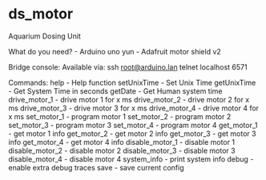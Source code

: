 ds_motor
========

Aquarium Dosing Unit

What do you need?
	- Arduino uno yun
	- Adafruit motor shield v2

Bridge console:
Available via: 
	ssh root@arduino.lan
	telnet localhost 6571

Commands:
help			- Help function
setUnixTime		- Set Unix Time
getUnixTime		- Get System Time in seconds
getDate			- Get Human system time
drive_motor_1		- drive motor 1 for x ms
drive_motor_2		- drive motor 2 for x ms
drive_motor_3		- drive motor 3 for x ms
drive_motor_4		- drive motor 4 for x ms
set_motor_1		- program motor 1
set_motor_2		- program motor 2
set_motor_3		- program motor 3
set_motor_4		- program motor 4
get_motor_1		- get motor 1 info
get_motor_2		- get motor 2 info
get_motor_3		- get motor 3 info
get_motor_4		- get motor 4 info
disable_motor_1		- disable motor 1
disable_motor_2		- disable motor 2
disable_motor_3		- disable motor 3
disable_motor_4		- disable motor 4
system_info		- print system info
debug			- enable extra debug traces
save			- save current config
